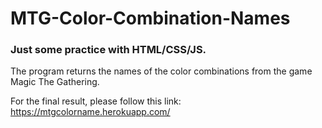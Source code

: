 # MTG-Color-Combination-Names

### Just some practice with HTML/CSS/JS. 
The program returns the names of the color combinations from the game Magic The Gathering.

For the final result, please follow this link: https://mtgcolorname.herokuapp.com/
